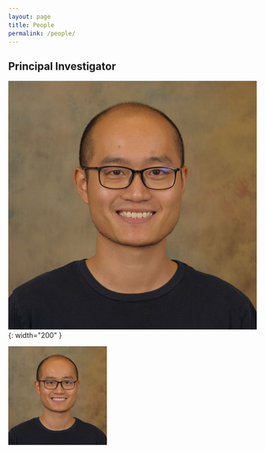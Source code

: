 ```yaml
---
layout: page
title: People
permalink: /people/
---
```

## Principal Investigator

![jingfeng](/assets/jingfeng_head_shot.jpg){: width="200" }

<img align="left" height="200" src="/assets/jingfeng_head_shot.jpg">
